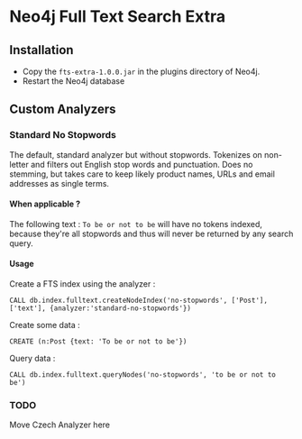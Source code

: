 # Neo4j Full Text Search Extra

## Installation

- Copy the `fts-extra-1.0.0.jar` in the plugins directory of Neo4j.
- Restart the Neo4j database

## Custom Analyzers

### Standard No Stopwords

The default, standard analyzer but without stopwords. Tokenizes on non-letter and filters out English stop words and punctuation.
Does no stemming, but takes care to keep likely product names, URLs and email addresses as single terms.

#### When applicable ?

The following text : `To be or not to be` will have no tokens indexed, because they're all stopwords and thus will never be returned
by any search query.

#### Usage

Create a FTS index using the analyzer :

```
CALL db.index.fulltext.createNodeIndex('no-stopwords', ['Post'], ['text'], {analyzer:'standard-no-stopwords'})
```

Create some data :

```
CREATE (n:Post {text: 'To be or not to be'})
```

Query data :

```
CALL db.index.fulltext.queryNodes('no-stopwords', 'to be or not to be')
```


### TODO

Move Czech Analyzer here